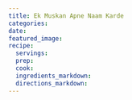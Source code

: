 ```yaml
---
title: Ek Muskan Apne Naam Karde
categories:
date:
featured_image:
recipe:
  servings:
  prep:
  cook:
  ingredients_markdown:
  directions_markdown:
---
```

